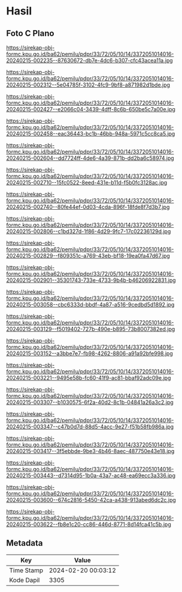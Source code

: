 # Hasil

## Foto C Plano

https://sirekap-obj-formc.kpu.go.id/ba62/pemilu/pdpr/33/72/05/10/14/3372051014016-20240215-002235--87630672-db7e-4dc6-b307-cfc43acea11a.jpg

https://sirekap-obj-formc.kpu.go.id/ba62/pemilu/pdpr/33/72/05/10/14/3372051014016-20240215-002312--5e04785f-3102-4fc9-9bf8-a871982d1bde.jpg

https://sirekap-obj-formc.kpu.go.id/ba62/pemilu/pdpr/33/72/05/10/14/3372051014016-20240215-002427--e2066c04-3439-4dff-8c6b-650be5c7a00e.jpg

https://sirekap-obj-formc.kpu.go.id/ba62/pemilu/pdpr/33/72/05/10/14/3372051014016-20240215-002458--eac36443-bc1b-46bb-948a-5971c5cc8ca5.jpg

https://sirekap-obj-formc.kpu.go.id/ba62/pemilu/pdpr/33/72/05/10/14/3372051014016-20240215-002604--dd7724ff-4de6-4a39-871b-dd2ba6c58974.jpg

https://sirekap-obj-formc.kpu.go.id/ba62/pemilu/pdpr/33/72/05/10/14/3372051014016-20240215-002710--15fc0522-8eed-431e-b11d-f5b0fc3128ac.jpg

https://sirekap-obj-formc.kpu.go.id/ba62/pemilu/pdpr/33/72/05/10/14/3372051014016-20240215-002740--80fe44ef-0d03-4cda-896f-18fde8f7d3b7.jpg

https://sirekap-obj-formc.kpu.go.id/ba62/pemilu/pdpr/33/72/05/10/14/3372051014016-20240215-002806--c1bd327d-1f86-4d29-9fc7-17c02236129d.jpg

https://sirekap-obj-formc.kpu.go.id/ba62/pemilu/pdpr/33/72/05/10/14/3372051014016-20240215-002829--f809351c-a769-43eb-bf18-19ea0fa47d67.jpg

https://sirekap-obj-formc.kpu.go.id/ba62/pemilu/pdpr/33/72/05/10/14/3372051014016-20240215-002901--35301743-733e-4733-9b4b-b46206922831.jpg

https://sirekap-obj-formc.kpu.go.id/ba62/pemilu/pdpr/33/72/05/10/14/3372051014016-20240215-003058--cbc6333d-bbdf-4a87-a516-9cedbd5d1892.jpg

https://sirekap-obj-formc.kpu.go.id/ba62/pemilu/pdpr/33/72/05/10/14/3372051014016-20240215-003129--f5019402-727b-490e-b895-73b8007382ed.jpg

https://sirekap-obj-formc.kpu.go.id/ba62/pemilu/pdpr/33/72/05/10/14/3372051014016-20240215-003152--a3bbe7e7-fb98-4262-8806-a91a92bfe998.jpg

https://sirekap-obj-formc.kpu.go.id/ba62/pemilu/pdpr/33/72/05/10/14/3372051014016-20240215-003221--9495e58b-fc60-41f9-ac81-bbaf92adc09e.jpg

https://sirekap-obj-formc.kpu.go.id/ba62/pemilu/pdpr/33/72/05/10/14/3372051014016-20240215-003307--b1030575-6f2a-40d2-8c1b-04841a26a3c2.jpg

https://sirekap-obj-formc.kpu.go.id/ba62/pemilu/pdpr/33/72/05/10/14/3372051014016-20240215-003347--c47b0d7d-88d5-4acc-9e27-f51b58fb986a.jpg

https://sirekap-obj-formc.kpu.go.id/ba62/pemilu/pdpr/33/72/05/10/14/3372051014016-20240215-003417--3f5ebbde-9be3-4b46-8aec-487750e43e18.jpg

https://sirekap-obj-formc.kpu.go.id/ba62/pemilu/pdpr/33/72/05/10/14/3372051014016-20240215-003443--d7314d95-1b0a-43a7-ac48-ea69ecc3a336.jpg

https://sirekap-obj-formc.kpu.go.id/ba62/pemilu/pdpr/33/72/05/10/14/3372051014016-20240215-003600--674c2816-5450-42ca-a438-913abed6dc2c.jpg

https://sirekap-obj-formc.kpu.go.id/ba62/pemilu/pdpr/33/72/05/10/14/3372051014016-20240215-003622--fb8e1c20-cc86-446d-8771-8d14fca41c5b.jpg


## Metadata

| Key        | Value               |
| ---------- | ------------------- |
| Time Stamp | 2024-02-20 00:03:12 |
| Kode Dapil | 3305                |



